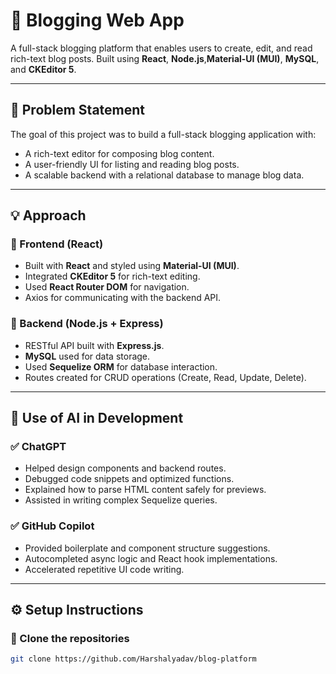 # 📝 Blogging Web App

A full-stack blogging platform that enables users to create, edit, and read rich-text blog posts. Built using **React**, **Node.js**,**Material-UI (MUI)**, **MySQL**, and **CKEditor 5**.

---

## 🚀 Problem Statement

The goal of this project was to build a full-stack blogging application with:

- A rich-text editor for composing blog content.
- A user-friendly UI for listing and reading blog posts.
- A scalable backend with a relational database to manage blog data.

---

## 💡 Approach

### 🔹 Frontend (React)
- Built with **React** and styled using **Material-UI (MUI)**.
- Integrated **CKEditor 5** for rich-text editing.
- Used **React Router DOM** for navigation.
- Axios for communicating with the backend API.

### 🔹 Backend (Node.js + Express)
- RESTful API built with **Express.js**.
- **MySQL** used for data storage.
- Used **Sequelize ORM** for database interaction.
- Routes created for CRUD operations (Create, Read, Update, Delete).

---

## 🤖 Use of AI in Development

### ✅ ChatGPT
- Helped design components and backend routes.
- Debugged code snippets and optimized functions.
- Explained how to parse HTML content safely for previews.
- Assisted in writing complex Sequelize queries.

### ✅ GitHub Copilot
- Provided boilerplate and component structure suggestions.
- Autocompleted async logic and React hook implementations.
- Accelerated repetitive UI code writing.

---

## ⚙️ Setup Instructions

### 📁 Clone the repositories

```bash
git clone https://github.com/Harshalyadav/blog-platform


